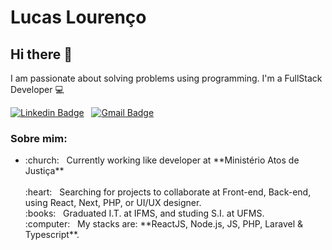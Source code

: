 # Lucas Lourenço

## Hi there 👋
I am passionate about solving problems using programming. I'm a FullStack Developer :computer:

[![Linkedin Badge](https://img.shields.io/badge/-Lucas%20Louren%C3%A7o-blue?logo=Linkedin&color=1B3288&labelColor=1B3288&style=flat-square&link=https://www.linkedin.com/in/lucas-louren%C3%A7o-794423188/)](https://www.linkedin.com/in/lucas-louren%C3%A7o-794423188/) &nbsp;
[![Gmail Badge](https://img.shields.io/badge/-lucascelestiano@gmail.com-c14438?style=flat-square&logo=Gmail&logoColor=white&color=1B3288&labelColor=1B3288&link=mailto:lucascelestiano@gmail.com)](mailto:lucascelestiano@gmail.com)

### Sobre mim:
<ul>
  <li>:church: &nbsp; Currently working like developer at **Ministério Atos de Justiça**</li>
<br/> :heart: &nbsp; Searching for projects to collaborate at Front-end, Back-end, using React, Next, PHP, or UI/UX designer.
<br/> :books: &nbsp; Graduated I.T. at IFMS, and studing S.I. at UFMS.
<br/> :computer: &nbsp; My stacks are: **ReactJS, Node.js, JS, PHP, Laravel & Typescript**.
</ul>
